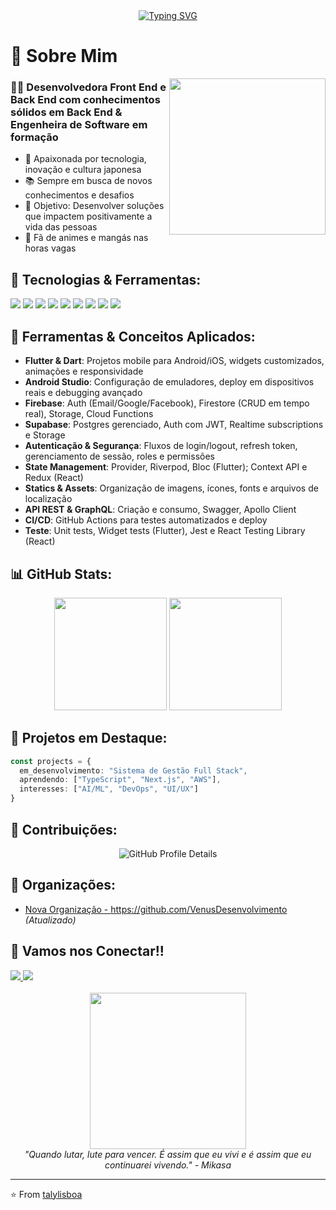 <div align="center">
  <a href="https://git.io/typing-svg"><img src="https://readme-typing-svg.demolab.com?font=Fira+Code&size=17&pause=1000&center=falso&vCenter=falso&repeat=verdadeiro&random=falso&width=435&lines=Ol%C3%A1!+Bem-vindo+ao+meu+perfil+Git!;Hello!+Welcome+to+my+GitHub+profile!;%E3%81%93%E3%82%93%E3%81%AB%E3%81%A1%E3%81%AF%EF%BC%81%E7%A7%81%E3%81%AEGitHub%E3%83%97%E3%83%AD%E3%83%95%E3%82%A3%E3%83%BC%E3%83%AB%E3%81%B8%E3%82%88%E3%81%86%E3%81%93%E3%81%9D;%C2%A1Hola!+Bienvenido+a+mi+perfil+en+GitHub" alt="Typing SVG" /></a>
</div>

# 💫 Sobre Mim
<img align="right" width="250px" src="https://media.giphy.com/media/LMcB8XospGZO8UQq87/giphy.gif"/>

### 👩‍💻 Desenvolvedora Front End e Back End com conhecimentos sólidos em Back End & Engenheira de Software em formação
- 🌸 Apaixonada por tecnologia, inovação e cultura japonesa
- 📚 Sempre em busca de novos conhecimentos e desafios
- 🎯 Objetivo: Desenvolver soluções que impactem positivamente a vida das pessoas
- 🌟 Fã de animes e mangás nas horas vagas

## 🚀 Tecnologias & Ferramentas:
<div align="left">
  <img src="https://img.shields.io/badge/React-20232A?style=for-the-badge&logo=react&logoColor=61DAFB"/>
  <img src="https://img.shields.io/badge/JavaScript-F7DF1E?style=for-the-badge&logo=javascript&logoColor=black"/>
  <img src="https://img.shields.io/badge/Node.js-43853D?style=for-the-badge&logo=node.js&logoColor=white"/>
  <img src="https://img.shields.io/badge/PHP-777BB4?style=for-the-badge&logo=php&logoColor=white"/>
  <img src="https://img.shields.io/badge/Java-ED8B00?style=for-the-badge&logo=openjdk&logoColor=white"/>
  <img src="https://img.shields.io/badge/Flutter-02569B?style=for-the-badge&logo=flutter&logoColor=white"/>
  <img src="https://img.shields.io/badge/Dart-0175C2?style=for-the-badge&logo=dart&logoColor=white"/>
  <img src="https://img.shields.io/badge/Firebase-FFCA28?style=for-the-badge&logo=firebase&logoColor=black"/>
  <img src="https://img.shields.io/badge/Supabase-3ECF8E?style=for-the-badge&logo=supabase&logoColor=white"/>
</div>

## 🔧 Ferramentas & Conceitos Aplicados:
- **Flutter & Dart**: Projetos mobile para Android/iOS, widgets customizados, animações e responsividade
- **Android Studio**: Configuração de emuladores, deploy em dispositivos reais e debugging avançado
- **Firebase**: Auth (Email/Google/Facebook), Firestore (CRUD em tempo real), Storage, Cloud Functions
- **Supabase**: Postgres gerenciado, Auth com JWT, Realtime subscriptions e Storage
- **Autenticação & Segurança**: Fluxos de login/logout, refresh token, gerenciamento de sessão, roles e permissões
- **State Management**: Provider, Riverpod, Bloc (Flutter); Context API e Redux (React)
- **Statics & Assets**: Organização de imagens, ícones, fonts e arquivos de localização
- **API REST & GraphQL**: Criação e consumo, Swagger, Apollo Client
- **CI/CD**: GitHub Actions para testes automatizados e deploy
- **Teste**: Unit tests, Widget tests (Flutter), Jest e React Testing Library (React)

## 📊 GitHub Stats:
<div align="center">
  <img height="180em" src="https://github-readme-stats.vercel.app/api?username=TalyLisboa&show_icons=true&theme=tokyonight"/>
  <img height="180em" src="https://github-readme-stats.vercel.app/api/top-langs/?username=TalyLisboa&layout=compact&theme=tokyonight"/>
</div>

## 🎯 Projetos em Destaque:
```typescript
const projects = {
  em_desenvolvimento: "Sistema de Gestão Full Stack",
  aprendendo: ["TypeScript", "Next.js", "AWS"],
  interesses: ["AI/ML", "DevOps", "UI/UX"]
}
```

## 🌟 Contribuições:
<div align="center">
  <img src="https://github-profile-summary-cards.vercel.app/api/cards/profile-details?username=TalyLisboa&theme=tokyonight" alt="GitHub Profile Details"/>
</div>

## 🏢 Organizações:
- [Nova Organização - https://github.com/VenusDesenvolvimento ](#) *(Atualizado)*

## 🤝 Vamos nos Conectar!!
<div align="left">
  <a href="mailto:talitalisboapiccolo@gmail.com">
    <img src="https://img.shields.io/badge/Gmail-D14836?style=for-the-badge&logo=gmail&logoColor=white"/>
  </a>
  <a href="https://www.linkedin.com/in/talita-g-lisboa-piccolo-68063129b/">
    <img src="https://img.shields.io/badge/LinkedIn-0077B5?style=for-the-badge&logo=linkedin&logoColor=white"/>
  </a>
</div>

<div align="center">
  <br>
  <img align="center" width="250px" src="https://giffiles.alphacoders.com/114/114951.gif"/>
  <br>
  <i>"Quando lutar, lute para vencer. É assim que eu vivi e é assim que eu continuarei vivendo." - Mikasa</i>
</div>

---
⭐️ From [talylisboa](https://github.com/talylisboa)
